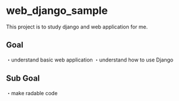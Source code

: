 # web_django_sample
This project is to study django and web application for me.
## Goal
・understand basic web application
・understand how to use Django
## Sub Goal
・make radable code
